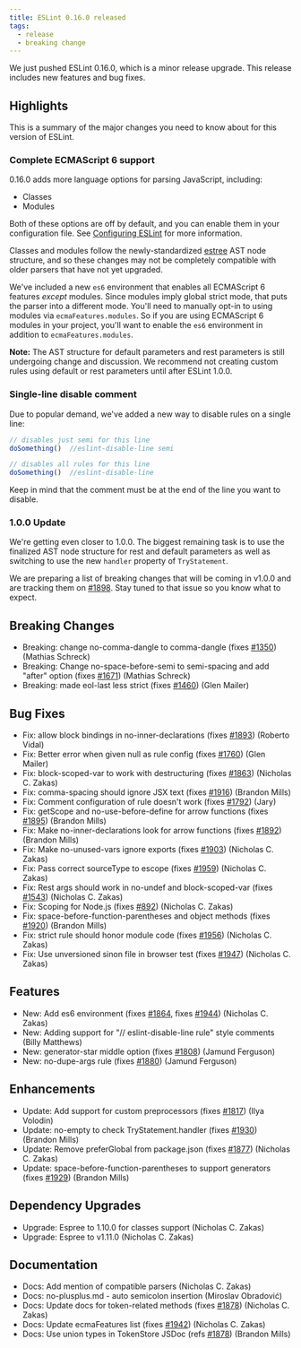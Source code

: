 ```yaml
---
title: ESLint 0.16.0 released
tags:
  - release
  - breaking change
---
```


We just pushed ESLint 0.16.0, which is a minor release upgrade. This release includes new features and bug fixes.

## Highlights

This is a summary of the major changes you need to know about for this version of ESLint.

### Complete ECMAScript 6 support

0.16.0 adds more language options for parsing JavaScript, including:

* Classes
* Modules

Both of these options are off by default, and you can enable them in your configuration file. See [Configuring ESLint](https://eslint.org/docs/user-guide/configuring) for more information.

Classes and modules follow the newly-standardized [estree](https://github.com/estree/estree/) AST node structure, and so these changes may not be completely compatible with older parsers that have not yet upgraded.

We've included a new `es6` environment that enables all ECMAScript 6 features *except* modules. Since modules imply global strict mode, that puts the parser into a different mode. You'll need to manually opt-in to using modules via `ecmaFeatures.modules`. So if you are using ECMAScript 6 modules in your project, you'll want to enable the `es6` environment in addition to `ecmaFeatures.modules`.

**Note:** The AST structure for default parameters and rest parameters is still undergoing change and discussion. We recommend not creating custom rules using default or rest parameters until after ESLint 1.0.0.

### Single-line disable comment

Due to popular demand, we've added a new way to disable rules on a single line:

```js
// disables just semi for this line
doSomething()  //eslint-disable-line semi

// disables all rules for this line
doSomething()  //eslint-disable-line
```

Keep in mind that the comment must be at the end of the line you want to disable.

### 1.0.0 Update

We're getting even closer to 1.0.0. The biggest remaining task is to use the finalized AST node structure for rest and default parameters as well as switching to use the new `handler` property of `TryStatement`.

We are preparing a list of breaking changes that will be coming in v1.0.0 and are tracking them on [#1898](https://github.com/eslint/eslint/issues/1898). Stay tuned to that issue so you know what to expect.

## Breaking Changes

* Breaking: change no-comma-dangle to comma-dangle (fixes [#1350](https://github.com/eslint/eslint/issues/1350)) (Mathias Schreck)
* Breaking: Change no-space-before-semi to semi-spacing and add "after" option (fixes [#1671](https://github.com/eslint/eslint/issues/1671)) (Mathias Schreck)
* Breaking: made eol-last less strict (fixes [#1460](https://github.com/eslint/eslint/issues/1460)) (Glen Mailer)

## Bug Fixes

* Fix: allow block bindings in no-inner-declarations (fixes [#1893](https://github.com/eslint/eslint/issues/1893)) (Roberto Vidal)
* Fix: Better error when given null as rule config (fixes [#1760](https://github.com/eslint/eslint/issues/1760)) (Glen Mailer)
* Fix: block-scoped-var to work with destructuring (fixes [#1863](https://github.com/eslint/eslint/issues/1863)) (Nicholas C. Zakas)
* Fix: comma-spacing should ignore JSX text (fixes [#1916](https://github.com/eslint/eslint/issues/1916)) (Brandon Mills)
* Fix: Comment configuration of rule doesn't work (fixes [#1792](https://github.com/eslint/eslint/issues/1792)) (Jary)
* Fix: getScope and no-use-before-define for arrow functions (fixes [#1895](https://github.com/eslint/eslint/issues/1895)) (Brandon Mills)
* Fix: Make no-inner-declarations look for arrow functions (fixes [#1892](https://github.com/eslint/eslint/issues/1892)) (Brandon Mills)
* Fix: Make no-unused-vars ignore exports (fixes [#1903](https://github.com/eslint/eslint/issues/1903)) (Nicholas C. Zakas)
* Fix: Pass correct sourceType to escope (fixes [#1959](https://github.com/eslint/eslint/issues/1959)) (Nicholas C. Zakas)
* Fix: Rest args should work in no-undef and block-scoped-var (fixes [#1543](https://github.com/eslint/eslint/issues/1543)) (Nicholas C. Zakas)
* Fix: Scoping for Node.js (fixes [#892](https://github.com/eslint/eslint/issues/892)) (Nicholas C. Zakas)
* Fix: space-before-function-parentheses and object methods (fixes [#1920](https://github.com/eslint/eslint/issues/1920)) (Brandon Mills)
* Fix: strict rule should honor module code (fixes [#1956](https://github.com/eslint/eslint/issues/1956)) (Nicholas C. Zakas)
* Fix: Use unversioned sinon file in browser test (fixes [#1947](https://github.com/eslint/eslint/issues/1947)) (Nicholas C. Zakas)

## Features

* New: Add es6 environment (fixes [#1864](https://github.com/eslint/eslint/issues/1864), fixes [#1944](https://github.com/eslint/eslint/issues/1944)) (Nicholas C. Zakas)
* New: Adding support for "// eslint-disable-line rule" style comments (Billy Matthews)
* New: generator-star middle option (fixes [#1808](https://github.com/eslint/eslint/issues/1808)) (Jamund Ferguson)
* New: no-dupe-args rule (fixes [#1880](https://github.com/eslint/eslint/issues/1880)) (Jamund Ferguson)

## Enhancements

* Update: Add support for custom preprocessors (fixes [#1817](https://github.com/eslint/eslint/issues/1817)) (Ilya Volodin)
* Update: no-empty to check TryStatement.handler (fixes [#1930](https://github.com/eslint/eslint/issues/1930)) (Brandon Mills)
* Update: Remove preferGlobal from package.json (fixes [#1877](https://github.com/eslint/eslint/issues/1877)) (Nicholas C. Zakas)
* Update: space-before-function-parentheses to support generators (fixes [#1929](https://github.com/eslint/eslint/issues/1929)) (Brandon Mills)

## Dependency Upgrades

* Upgrade: Espree to 1.10.0 for classes support (Nicholas C. Zakas)
* Upgrade: Espree to v1.11.0 (Nicholas C. Zakas)

## Documentation

* Docs: Add mention of compatible parsers (Nicholas C. Zakas)
* Docs: no-plusplus.md - auto semicolon insertion (Miroslav Obradović)
* Docs: Update docs for token-related methods (fixes [#1878](https://github.com/eslint/eslint/issues/1878)) (Nicholas C. Zakas)
* Docs: Update ecmaFeatures list (fixes [#1942](https://github.com/eslint/eslint/issues/1942)) (Nicholas C. Zakas)
* Docs: Use union types in TokenStore JSDoc (refs [#1878](https://github.com/eslint/eslint/issues/1878)) (Brandon Mills)
